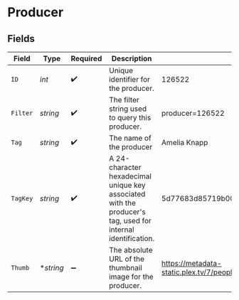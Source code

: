 # Producer


## Fields

| Field                                                                                                        | Type                                                                                                         | Required                                                                                                     | Description                                                                                                  | Example                                                                                                      |
| ------------------------------------------------------------------------------------------------------------ | ------------------------------------------------------------------------------------------------------------ | ------------------------------------------------------------------------------------------------------------ | ------------------------------------------------------------------------------------------------------------ | ------------------------------------------------------------------------------------------------------------ |
| `ID`                                                                                                         | *int*                                                                                                        | :heavy_check_mark:                                                                                           | Unique identifier for the producer.                                                                          | 126522                                                                                                       |
| `Filter`                                                                                                     | *string*                                                                                                     | :heavy_check_mark:                                                                                           | The filter string used to query this producer.                                                               | producer=126522                                                                                              |
| `Tag`                                                                                                        | *string*                                                                                                     | :heavy_check_mark:                                                                                           | The name of the producer                                                                                     | Amelia Knapp                                                                                                 |
| `TagKey`                                                                                                     | *string*                                                                                                     | :heavy_check_mark:                                                                                           | A 24-character hexadecimal unique key associated with the producer's tag, used for internal identification.<br/> | 5d77683d85719b001f3a535e                                                                                     |
| `Thumb`                                                                                                      | **string*                                                                                                    | :heavy_minus_sign:                                                                                           | The absolute URL of the thumbnail image for the producer.                                                    | https://metadata-static.plex.tv/7/people/708568fd018d7aa8b1032dcf867747e8.jpg                                |